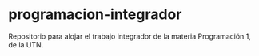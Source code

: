 # programacion-integrador
Repositorio para alojar el trabajo integrador de la materia Programación 1, de la UTN.
